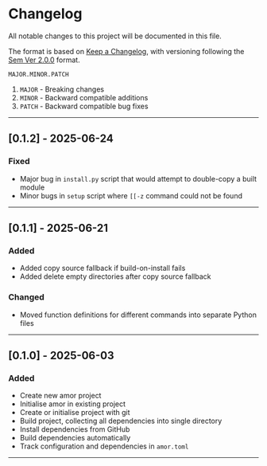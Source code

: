 # Changelog

All notable changes to this project will be documented in this file.

The format is based on [Keep a Changelog](https://keepachangelog.com/en/1.1.0/),
with versioning following the [Sem Ver 2.0.0](https://semver.org/spec/v2.0.0.html)
format.

`MAJOR.MINOR.PATCH`

1. `MAJOR` - Breaking changes
2. `MINOR` - Backward compatible additions
3. `PATCH` - Backward compatible bug fixes

***

## [0.1.2] - 2025-06-24

### Fixed

 - Major bug in `install.py` script that would attempt to double-copy a built module
 - Minor bugs in `setup` script where `[[-z` command could not be found

***

## [0.1.1] - 2025-06-21

### Added

 - Added copy source fallback if build-on-install fails
 - Added delete empty directories after copy source fallback

### Changed

 - Moved function definitions for different commands into separate Python files

***

## [0.1.0] - 2025-06-03

### Added

 -  Create new amor project
 -  Initialise amor in existing project
 -  Create or initialise project with git
 -  Build project, collecting all dependencies into single directory
 -  Install dependencies from GitHub
 -  Build dependencies automatically
 -  Track configuration and dependencies in `amor.toml`

 ***

